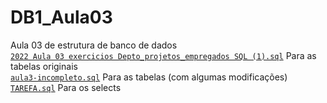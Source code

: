 # DB1_Aula03
Aula 03 de estrutura de banco de dados  
[```2022 Aula 03 exercicios Depto_projetos_empregados SQL (1).sql```](https://github.com/Trabalhos-PUC-PR/DB1_Aula03/blob/main/2022%20Aula%2003%20exercicios%20Depto_projetos_empregados%20SQL%20(1).sql) Para as tabelas originais  
[```aula3-incompleto.sql```](https://github.com/Trabalhos-PUC-PR/DB1_Aula03/blob/main/aula3-incompleto.sql) Para as tabelas (com algumas modificações)  
[```TAREFA.sql```](https://github.com/Trabalhos-PUC-PR/DB1_Aula03/blob/main/TAREFA.sql) Para os selects
